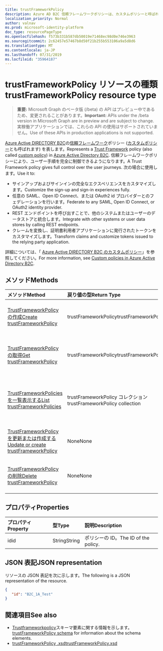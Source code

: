```yaml
---
title: trustFrameworkPolicy
description: Azure AD B2C 信頼フレームワークポリシーは、カスタムポリシーと呼ばれます。 これは、テナントの trustFrameworkPolicy オブジェクトで利用可能な操作を示します。
localization_priority: Normal
author: valnav
ms.prod: microsoft-identity-platform
doc_type: resourcePageType
ms.openlocfilehash: f573b331b587db50019e71468ec98d0e746e3963
ms.sourcegitcommit: 2c62457e57467b8d50f21b255b553106a9a5d8d6
ms.translationtype: MT
ms.contentlocale: ja-JP
ms.lasthandoff: 07/31/2019
ms.locfileid: "35964187"
---
```

# <a name="trustframeworkpolicy-resource-type"></a><span data-ttu-id="c4edb-104">trustFrameworkPolicy リソースの種類</span><span class="sxs-lookup"><span data-stu-id="c4edb-104">trustFrameworkPolicy resource type</span></span>

> <span data-ttu-id="c4edb-105">**重要:** Microsoft Graph のベータ版 (/beta) の API はプレビュー中であるため、変更されることがあります。</span><span class="sxs-lookup"><span data-stu-id="c4edb-105">**Important:** APIs under the /beta version in Microsoft Graph are in preview and are subject to change.</span></span> <span data-ttu-id="c4edb-106">実稼働アプリケーションでは、これらの API の使用はサポートされていません。</span><span class="sxs-lookup"><span data-stu-id="c4edb-106">Use of these APIs in production applications is not supported.</span></span>

<span data-ttu-id="c4edb-107">[Azure Active DIRECTORY B2C](https://docs.microsoft.com/en-us/azure/active-directory-b2c/active-directory-b2c-overview)の[信頼フレームワーク](https://docs.microsoft.com/en-us/azure/active-directory-b2c/active-directory-b2c-reference-trustframeworks-defined-ief-custom)ポリシー ([カスタムポリシー](https://docs.microsoft.com/en-us/azure/active-directory-b2c/active-directory-b2c-overview-custom)とも呼ばれます) を表します。</span><span class="sxs-lookup"><span data-stu-id="c4edb-107">Represents a [Trust Framework](https://docs.microsoft.com/en-us/azure/active-directory-b2c/active-directory-b2c-reference-trustframeworks-defined-ief-custom) policy (also called [custom policy](https://docs.microsoft.com/en-us/azure/active-directory-b2c/active-directory-b2c-overview-custom)) in [Azure Active Directory B2C](https://docs.microsoft.com/en-us/azure/active-directory-b2c/active-directory-b2c-overview).</span></span> <span data-ttu-id="c4edb-108">信頼フレームワークポリシーにより、ユーザー手順を完全に制御できるようになります。</span><span class="sxs-lookup"><span data-stu-id="c4edb-108">A Trust Framework policy gives full control over the user journeys.</span></span> <span data-ttu-id="c4edb-109">次の場合に使用します。</span><span class="sxs-lookup"><span data-stu-id="c4edb-109">Use it to:</span></span>

* <span data-ttu-id="c4edb-110">サインアップおよびサインインの完全なエクスペリエンスをカスタマイズします。</span><span class="sxs-lookup"><span data-stu-id="c4edb-110">Customize the sign-up and sign-in experiences fully.</span></span>
* <span data-ttu-id="c4edb-111">任意の SAML、Open ID Connect、または OAuth2 id プロバイダーとのフェデレーションを行います。</span><span class="sxs-lookup"><span data-stu-id="c4edb-111">Federate to any SAML, Open ID Connect, or OAuth2 identity provider.</span></span>
* <span data-ttu-id="c4edb-112">REST エンドポイントを呼び出すことで、他のシステムまたはユーザーのデータストアと統合します。</span><span class="sxs-lookup"><span data-stu-id="c4edb-112">Integrate with other systems or user data stores by calling REST endpoints.</span></span>
* <span data-ttu-id="c4edb-113">クレームを変換し、証明書利用者アプリケーションに発行されたトークンをカスタマイズします。</span><span class="sxs-lookup"><span data-stu-id="c4edb-113">Transform claims and customize tokens issued to the relying party application.</span></span>

<span data-ttu-id="c4edb-114">詳細については、「 [Azure Active DIRECTORY B2C のカスタムポリシー](https://docs.microsoft.com/en-us/azure/active-directory-b2c/active-directory-b2c-overview-custom)」を参照してください。</span><span class="sxs-lookup"><span data-stu-id="c4edb-114">For more information, see [Custom policies in Azure Active Directory B2C](https://docs.microsoft.com/en-us/azure/active-directory-b2c/active-directory-b2c-overview-custom).</span></span>

## <a name="methods"></a><span data-ttu-id="c4edb-115">メソッド</span><span class="sxs-lookup"><span data-stu-id="c4edb-115">Methods</span></span>

| <span data-ttu-id="c4edb-116">メソッド</span><span class="sxs-lookup"><span data-stu-id="c4edb-116">Method</span></span>       | <span data-ttu-id="c4edb-117">戻り値の型</span><span class="sxs-lookup"><span data-stu-id="c4edb-117">Return Type</span></span>  |<span data-ttu-id="c4edb-118">説明</span><span class="sxs-lookup"><span data-stu-id="c4edb-118">Description</span></span>|
|:---------------|:--------|:----------|
|[<span data-ttu-id="c4edb-119">TrustFrameworkPolicy の作成</span><span class="sxs-lookup"><span data-stu-id="c4edb-119">Create trustFrameworkPolicy</span></span>](../api/trustframework-post-trustframeworkpolicy.md)|<span data-ttu-id="c4edb-120">trustFrameworkPolicy</span><span class="sxs-lookup"><span data-stu-id="c4edb-120">trustFrameworkPolicy</span></span>|<span data-ttu-id="c4edb-121">新しい trustFrameworkPolicy を作成します。</span><span class="sxs-lookup"><span data-stu-id="c4edb-121">Create a new trustFrameworkPolicy.</span></span>|
|[<span data-ttu-id="c4edb-122">TrustFrameworkPolicy の取得</span><span class="sxs-lookup"><span data-stu-id="c4edb-122">Get trustFrameworkPolicy</span></span>](../api/trustframeworkpolicy-get.md) |<span data-ttu-id="c4edb-123">trustFrameworkPolicy</span><span class="sxs-lookup"><span data-stu-id="c4edb-123">trustFrameworkPolicy</span></span>|<span data-ttu-id="c4edb-124">既存の trustFrameworkPolicy のプロパティを読み取ります。</span><span class="sxs-lookup"><span data-stu-id="c4edb-124">Read properties of an existing trustFrameworkPolicy.</span></span>|
|[<span data-ttu-id="c4edb-125">TrustFrameworkPolicies を一覧表示する</span><span class="sxs-lookup"><span data-stu-id="c4edb-125">List trustFrameworkPolicies</span></span>](../api/trustframework-list-trustframeworkpolicies.md)|<span data-ttu-id="c4edb-126">trustFrameworkPolicy コレクション</span><span class="sxs-lookup"><span data-stu-id="c4edb-126">trustFrameworkPolicy collection</span></span>|<span data-ttu-id="c4edb-127">テナントで構成されているすべての trustFrameworkPolicies を一覧表示します。</span><span class="sxs-lookup"><span data-stu-id="c4edb-127">List all trustFrameworkPolicies configured in a tenant.</span></span>|
|[<span data-ttu-id="c4edb-128">TrustFrameworkPolicy を更新または作成する</span><span class="sxs-lookup"><span data-stu-id="c4edb-128">Update or create trustFrameworkPolicy</span></span>](../api/trustframework-put-trustframeworkpolicy.md)|<span data-ttu-id="c4edb-129">None</span><span class="sxs-lookup"><span data-stu-id="c4edb-129">None</span></span>|<span data-ttu-id="c4edb-130">既存の trustFrameworkPolicy を更新します。</span><span class="sxs-lookup"><span data-stu-id="c4edb-130">Update an existing trustFrameworkPolicy.</span></span>|
|[<span data-ttu-id="c4edb-131">TrustFrameworkPolicy の削除</span><span class="sxs-lookup"><span data-stu-id="c4edb-131">Delete trustFrameworkPolicy</span></span>](../api/trustframeworkpolicy-delete.md)|<span data-ttu-id="c4edb-132">None</span><span class="sxs-lookup"><span data-stu-id="c4edb-132">None</span></span>|<span data-ttu-id="c4edb-133">既存の trustFrameworkPolicy を削除します。</span><span class="sxs-lookup"><span data-stu-id="c4edb-133">Delete an existing trustFrameworkPolicy.</span></span>|

## <a name="properties"></a><span data-ttu-id="c4edb-134">プロパティ</span><span class="sxs-lookup"><span data-stu-id="c4edb-134">Properties</span></span>

|<span data-ttu-id="c4edb-135">プロパティ</span><span class="sxs-lookup"><span data-stu-id="c4edb-135">Property</span></span>|<span data-ttu-id="c4edb-136">型</span><span class="sxs-lookup"><span data-stu-id="c4edb-136">Type</span></span>|<span data-ttu-id="c4edb-137">説明</span><span class="sxs-lookup"><span data-stu-id="c4edb-137">Description</span></span>|
|:---------------|:--------|:----------|
|<span data-ttu-id="c4edb-138">id</span><span class="sxs-lookup"><span data-stu-id="c4edb-138">id</span></span>|<span data-ttu-id="c4edb-139">String</span><span class="sxs-lookup"><span data-stu-id="c4edb-139">String</span></span>|<span data-ttu-id="c4edb-140">ポリシーの ID。</span><span class="sxs-lookup"><span data-stu-id="c4edb-140">The ID of the policy.</span></span>|

## <a name="json-representation"></a><span data-ttu-id="c4edb-141">JSON 表記</span><span class="sxs-lookup"><span data-stu-id="c4edb-141">JSON representation</span></span>

<span data-ttu-id="c4edb-142">リソースの JSON 表記を次に示します。</span><span class="sxs-lookup"><span data-stu-id="c4edb-142">The following is a JSON representation of the resource.</span></span>
<!-- {
  "blockType": "resource",
  "optionalProperties": [

  ],
  "baseType":"microsoft.graph.entity",
  "keyProperty":"id",
  "isMediaEntity":true,
  "@odata.type": "microsoft.graph.trustFrameworkPolicy"
}-->
```json
{
   "id": "B2C_1A_Test"
}
```

## <a name="see-also"></a><span data-ttu-id="c4edb-143">関連項目</span><span class="sxs-lookup"><span data-stu-id="c4edb-143">See also</span></span>

- <span data-ttu-id="c4edb-144">[Trustframeworkpolicy](https://docs.microsoft.com/en-us/azure/active-directory-b2c/trustframeworkpolicy)スキーマ要素に関する情報を示します。</span><span class="sxs-lookup"><span data-stu-id="c4edb-144">[trustFrameworkPolicy schema](https://docs.microsoft.com/en-us/azure/active-directory-b2c/trustframeworkpolicy) for information about the schema elements.</span></span>  
- [<span data-ttu-id="c4edb-145">trustFrameworkPolicy .xsd</span><span class="sxs-lookup"><span data-stu-id="c4edb-145">trustFrameworkPolicy.xsd</span></span>](https://github.com/Azure-Samples/active-directory-b2c-custom-policy-starterpack/blob/master/TrustFrameworkPolicy_0.3.0.0.xsd)
